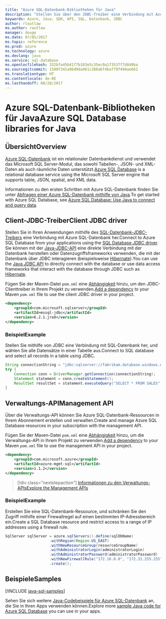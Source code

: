 ```yaml
---
title: "Azure SQL-Datenbank-Bibliotheken für Java"
description: "Stellen Sie über den JDBC-Treiber eine Verbindung mit Azure SQL-Datenbank her, oder verwalten Sie Instanzen von Azure SQL-Datenbank über die Verwaltungs-API."
keywords: Azure, Java, SDK, API, SQL, Datenbank, JDBC
author: rloutlaw
ms.author: routlaw
manager: douge
ms.date: 07/05/2017
ms.topic: reference
ms.prod: azure
ms.technology: azure
ms.devlang: java
ms.service: sql-database
ms.openlocfilehash: 332bfa45b41f7b183e5c35ec9a1f3537f7d849ba
ms.sourcegitcommit: 1500f341a96d9da461c288abf4baf79f494ae662
ms.translationtype: HT
ms.contentlocale: de-DE
ms.lasthandoff: 08/28/2017
---
```

# <a name="azure-sql-database-libraries-for-java"></a><span data-ttu-id="a3aaf-104">Azure SQL-Datenbank-Bibliotheken für Java</span><span class="sxs-lookup"><span data-stu-id="a3aaf-104">Azure SQL Database libraries for Java</span></span>

## <a name="overview"></a><span data-ttu-id="a3aaf-105">Übersicht</span><span class="sxs-lookup"><span data-stu-id="a3aaf-105">Overview</span></span>

<span data-ttu-id="a3aaf-106">[Azure SQL-Datenbank](/azure/sql-database/sql-database-technical-overview) ist ein relationaler Datenbankdienst und verwendet das Microsoft SQL Server-Modul, das sowohl Tabellen-, JSON- und XML-Daten als auch räumliche Daten unterstützt.</span><span class="sxs-lookup"><span data-stu-id="a3aaf-106">[Azure SQL Database](/azure/sql-database/sql-database-technical-overview) is a relational database service using the Microsoft SQL Server engine that supports table, JSON, spatial, and XML data.</span></span> 

<span data-ttu-id="a3aaf-107">Informationen zu den ersten Schritten mit Azure SQL-Datenbank finden Sie unter [Abfragen einer Azure SQL-Datenbank mithilfe von Java](/azure/sql-database/sql-database-connect-query-java).</span><span class="sxs-lookup"><span data-stu-id="a3aaf-107">To get started with Azure SQL Database, see [Azure SQL Database: Use Java to connect and query data](/azure/sql-database/sql-database-connect-query-java).</span></span>

## <a name="client-jdbc-driver"></a><span data-ttu-id="a3aaf-108">Client-JDBC-Treiber</span><span class="sxs-lookup"><span data-stu-id="a3aaf-108">Client JDBC driver</span></span>

<span data-ttu-id="a3aaf-109">Stellen Sie in Ihren Anwendungen mithilfe des [SQL-Datenbank-JDBC-Treibers](/sql/connect/jdbc/microsoft-jdbc-driver-for-sql-server) eine Verbindung mit Azure SQL-Datenbank her.</span><span class="sxs-lookup"><span data-stu-id="a3aaf-109">Connect to Azure SQL Database from your applications using the [SQL Database JDBC driver](/sql/connect/jdbc/microsoft-jdbc-driver-for-sql-server).</span></span> <span data-ttu-id="a3aaf-110">Sie können mit der [Java-JDBC-API](https://docs.oracle.com/javase/8/docs/technotes/guides/jdbc/) eine direkte Verbindung mit der Datenbank herstellen oder Datenzugriffsframeworks verwenden, die mit der Datenbank über JDBC interagieren (beispielsweise [Hibernate](http://hibernate.org/)).</span><span class="sxs-lookup"><span data-stu-id="a3aaf-110">You can use the [Java JDBC API](https://docs.oracle.com/javase/8/docs/technotes/guides/jdbc/) to directly connect with the database or use data access frameworks that interact with the database through JDBC such as [Hibernate](http://hibernate.org/).</span></span>

<span data-ttu-id="a3aaf-111">Fügen Sie der Maven-Datei `pom.xml` eine [Abhängigkeit](https://maven.apache.org/guides/getting-started/index.html#How_do_I_use_external_dependencies) hinzu, um den JDBC-Clienttreiber in Ihrem Projekt zu verwenden.</span><span class="sxs-lookup"><span data-stu-id="a3aaf-111">[Add a dependency](https://maven.apache.org/guides/getting-started/index.html#How_do_I_use_external_dependencies) to your Maven `pom.xml` file to use the client JDBC driver in your project.</span></span>


```XML
<dependency>
    <groupId>com.microsoft.sqlserver</groupId>
    <artifactId>mssql-jdbc</artifactId>
    <version>6.2.1.jre8</version>
</dependency>
```   

### <a name="example"></a><span data-ttu-id="a3aaf-112">Beispiel</span><span class="sxs-lookup"><span data-stu-id="a3aaf-112">Example</span></span>

<span data-ttu-id="a3aaf-113">Stellen Sie mithilfe von JDBC eine Verbindung mit SQL-Datenbank her, und wählen Sie alle Datensätze in einer Tabelle aus.</span><span class="sxs-lookup"><span data-stu-id="a3aaf-113">Connect to SQL database and select all records in a table using JDBC.</span></span>

```java
String connectionString = "jdbc:sqlserver://fabrikam.database.windows.net:1433;database=fiber;user=raisa;password=testpass;encrypt=true;hostNameInCertificate=*.database.windows.net;loginTimeout=30;";
try {
    Connection conn = DriverManager.getConnection(connectionString);
    Statement statement = conn.createStatement();
    ResultSet resultSet = statement.executeQuery("SELECT * FROM SALES");
}  
```

## <a name="management-api"></a><span data-ttu-id="a3aaf-114">Verwaltungs-API</span><span class="sxs-lookup"><span data-stu-id="a3aaf-114">Management API</span></span>

<span data-ttu-id="a3aaf-115">Über die Verwaltungs-API können Sie Azure SQL-Datenbank-Ressourcen in Ihrem Abonnement erstellen und verwalten.</span><span class="sxs-lookup"><span data-stu-id="a3aaf-115">Create and manage Azure SQL Database resources in your subscription with the management API.</span></span>   

<span data-ttu-id="a3aaf-116">Fügen Sie der Maven-Datei `pom.xml` eine [Abhängigkeit](https://maven.apache.org/guides/getting-started/index.html#How_do_I_use_external_dependencies) hinzu, um die Verwaltungs-API in Ihrem Projekt zu verwenden.</span><span class="sxs-lookup"><span data-stu-id="a3aaf-116">[Add a dependency](https://maven.apache.org/guides/getting-started/index.html#How_do_I_use_external_dependencies) to your Maven `pom.xml` file to use the management API in your project.</span></span>


```XML
<dependency>
    <groupId>com.microsoft.azure</groupId>
    <artifactId>azure-mgmt-sql</artifactId>
    <version>1.1.2</version>
</dependency>
```

> [!div class="nextstepaction"]
> [<span data-ttu-id="a3aaf-117">Informationen zu den Verwaltungs-APIs</span><span class="sxs-lookup"><span data-stu-id="a3aaf-117">Explore the Management APIs</span></span>](/java/api/overview/azure/sql/managementapi)

### <a name="example"></a><span data-ttu-id="a3aaf-118">Beispiel</span><span class="sxs-lookup"><span data-stu-id="a3aaf-118">Example</span></span>

<span data-ttu-id="a3aaf-119">Erstellen Sie eine SQL-Datenbank-Ressource, und schränken Sie den Zugriff mithilfe einer Firewallregel auf einen bestimmten IP-Adressbereich ein.</span><span class="sxs-lookup"><span data-stu-id="a3aaf-119">Create a SQL Database resource and restrict access to a range of IP addresses using a firewall rule.</span></span>

```java
SqlServer sqlServer = azure.sqlServers().define(sqlDbName)
                    .withRegion(Region.US_EAST)
                    .withNewResourceGroup(resourceGroupName)
                    .withAdministratorLogin(administratorLogin)
                    .withAdministratorPassword(administratorPassword)
                    .withNewFirewallRule("172.16.0.0", "172.31.255.255")
                    .create();
```

## <a name="samples"></a><span data-ttu-id="a3aaf-120">Beispiele</span><span class="sxs-lookup"><span data-stu-id="a3aaf-120">Samples</span></span>

[!INCLUDE [java-sql-samples](../docs-ref-conceptual/includes/sql.md)]

<span data-ttu-id="a3aaf-121">Sehen Sie sich weitere [Java-Codebeispiele für Azure SQL-Datenbank](https://azure.microsoft.com/resources/samples/?platform=java&term=SQL) an, die Sie in Ihren Apps verwenden können.</span><span class="sxs-lookup"><span data-stu-id="a3aaf-121">Explore more [sample Java code for Azure SQL Database](https://azure.microsoft.com/resources/samples/?platform=java&term=SQL) you can use in your apps.</span></span>
